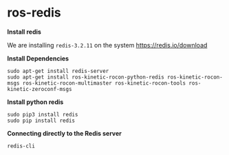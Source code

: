# ros-redis

**Install redis**

We are installing `redis-3.2.11` on the system
https://redis.io/download

**Install Dependencies**

    sudo apt-get install redis-server
    sudo apt-get install ros-kinetic-rocon-python-redis ros-kinetic-rocon-msgs ros-kinetic-rocon-multimaster ros-kinetic-rocon-tools ros-kinetic-zeroconf-msgs

**Install python redis**

    sudo pip3 install redis
    sudo pip install redis

**Connecting directly to the Redis server**

    redis-cli

